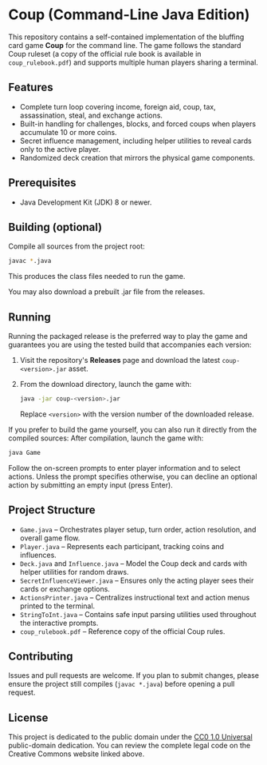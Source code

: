 # Coup (Command-Line Java Edition)

This repository contains a self-contained implementation of the bluffing card game **Coup** for the command line. The game follows the standard Coup ruleset (a copy of the official rule book is available in `coup_rulebook.pdf`) and supports multiple human players sharing a terminal.

## Features

- Complete turn loop covering income, foreign aid, coup, tax, assassination, steal, and exchange actions.
- Built-in handling for challenges, blocks, and forced coups when players accumulate 10 or more coins.
- Secret influence management, including helper utilities to reveal cards only to the active player.
- Randomized deck creation that mirrors the physical game components.

## Prerequisites

- Java Development Kit (JDK) 8 or newer.

## Building (optional)

Compile all sources from the project root:

```bash
javac *.java
```

This produces the class files needed to run the game.

You may also download a prebuilt .jar file from the releases.

## Running

Running the packaged release is the preferred way to play the game and guarantees you are using the tested build that accompanies each version:

1. Visit the repository's **Releases** page and download the latest `coup-<version>.jar` asset.
2. From the download directory, launch the game with:

   ```bash
   java -jar coup-<version>.jar
   ```

   Replace `<version>` with the version number of the downloaded release.

If you prefer to build the game yourself, you can also run it directly from the compiled sources:
After compilation, launch the game with:

```bash
java Game
```

Follow the on-screen prompts to enter player information and to select actions. Unless the prompt specifies otherwise, you can decline an optional action by submitting an empty input (press Enter).

## Project Structure

- `Game.java` – Orchestrates player setup, turn order, action resolution, and overall game flow.
- `Player.java` – Represents each participant, tracking coins and influences.
- `Deck.java` and `Influence.java` – Model the Coup deck and cards with helper utilities for random draws.
- `SecretInfluenceViewer.java` – Ensures only the acting player sees their cards or exchange options.
- `ActionsPrinter.java` – Centralizes instructional text and action menus printed to the terminal.
- `StringToInt.java` – Contains safe input parsing utilities used throughout the interactive prompts.
- `coup_rulebook.pdf` – Reference copy of the official Coup rules.

## Contributing

Issues and pull requests are welcome. If you plan to submit changes, please ensure the project still compiles (`javac *.java`) before opening a pull request.

## License

This project is dedicated to the public domain under the [CC0 1.0 Universal](https://creativecommons.org/publicdomain/zero/1.0/) public-domain dedication. You can review the complete legal code on the Creative Commons website linked above.
